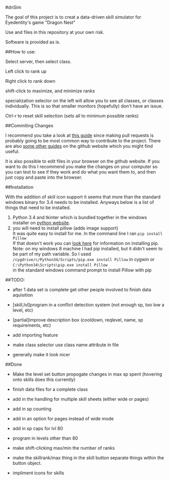 #dnSim

The goal of this project is to creat a data-driven skill simulator for Eyedentity's game "Dragon Nest"

Use and files in this repository at your own risk.

Software is provided as is.

##How to use:

Select server, then select class.

Left click to rank up

Right click to rank down

shift-click to maximize, and minimize ranks

specialization selector on the left will allow you to see all classes, or classes individually.
This is so that smaller monitors (hopefully) don't have an issue. 

Ctrl-r to reset skill selection (sets all to minimum possible ranks)

##Commiting Changes

I recommend you take a look at [this guide](https://guides.github.com/activities/forking/index.html) since making pull requests is probably going to be most common way to contribute to the project. There are also [some other guides](https://guides.github.com/) on the github website which you might find useful.

It is also possible to edit files in your browser on the github website. If you want to do this I recommend you make the changes on your computer so you can test to see if they work and do what you want them to, and then just copy and paste into the browser.

##Installation

With the addition of skill icon support it seems that more than the standard windows binary for 3.4 needs to be installed. 
Anyways below is a list of things that need to be installed.

1. Python 3.4 and tkinter which is bundled together in the windows installer on [python website](https://www.python.org/).
2. you will need to install pillow (adds image support)  
It was quite easy to install for me. In the command line I ran 
`pip install Pillow`  
If that doesn't work you can [look here](https://pip.pypa.io/en/latest/installing.html) for  information on installing pip.  
Note: on my windows 8 machine I had pip installed, but it didn't seem to be part of my path variable. So I used `/cygdrive/c/Python34/Scripts/pip.exe install Pillow` in cygwin or  
`C:\Python34\Scripts\pip.exe install Pillow`  
in the standard windows command prompt to install Pillow with pip

##TODO:

* after 1 data set is complete get other people involved to finish data aquisition

* [skill,lvl]program in a conflict detection system (not enough sp, too low a level, etc)

* [partial]improve description box (cooldown, reqlevel, name, sp requirements, etc)

* add importing feature

*  make class selector use class name attribute in file

* generally make it look nicer

##Done

* Make the level set button propogate changes in max sp spent (hovering onto skills does this currently)

* finish data files for a complete class

* add in the handling for multiple skill sheets (either wide or pages)

* add in sp counting

* add in an option for pages instead of wide mode

* add in sp caps for lvl 80

* program in levels other than 80

* make shift-clicking max/min the number of ranks

*  make the skillrank/max thing in the skill button separate things within the button object.

* impliment icons for skills